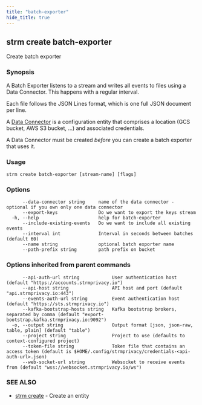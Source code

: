 ```yaml
---
title: "batch-exporter"
hide_title: true
---
```

## strm create batch-exporter

Create batch exporter

### Synopsis


A Batch Exporter listens to a stream and writes all events to files using a Data Connector. This happens with a regular interval.

Each file follows the JSON Lines format, which is one full JSON document per line.

A [Data Connector](data-connector/index.md) is a configuration
entity that comprises a location (GCS bucket, AWS S3 bucket, ...) and associated credentials.

A Data Connector must be created *before* you can create a batch exporter that uses it.

### Usage


```
strm create batch-exporter [stream-name] [flags]
```

### Options

```
      --data-connector string     name of the data connector - optional if you own only one data connector
      --export-keys               Do we want to export the keys stream
  -h, --help                      help for batch-exporter
      --include-existing-events   Do we want to include all existing events
      --interval int              Interval in seconds between batches (default 60)
      --name string               optional batch exporter name
      --path-prefix string        path prefix on bucket
```

### Options inherited from parent commands

```
      --api-auth-url string            User authentication host (default "https://accounts.strmprivacy.io")
      --api-host string                API host and port (default "api.strmprivacy.io:443")
      --events-auth-url string         Event authentication host (default "https://sts.strmprivacy.io")
      --kafka-bootstrap-hosts string   Kafka bootstrap brokers, separated by comma (default "export-bootstrap.kafka.strmprivacy.io:9092")
  -o, --output string                  Output format [json, json-raw, table, plain] (default "table")
      --project string                 Project to use (defaults to context-configured project)
      --token-file string              Token file that contains an access token (default is $HOME/.config/strmprivacy/credentials-<api-auth-url>.json)
      --web-socket-url string          Websocket to receive events from (default "wss://websocket.strmprivacy.io/ws")
```

### SEE ALSO

* [strm create](index.md)	 - Create an entity

